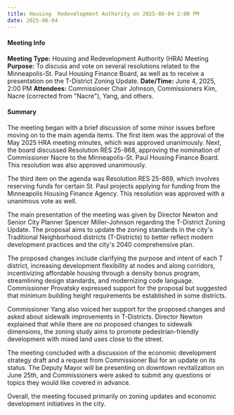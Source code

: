 ```yaml
---
title: Housing  Redevelopment Authority on 2025-06-04 2:00 PM
date: 2025-06-04
---
```

#### Meeting Info
**Meeting Type:** Housing and Redevelopment Authority (HRA) Meeting
**Purpose:** To discuss and vote on several resolutions related to the Minneapolis-St. Paul Housing Finance Board, as well as to receive a presentation on the T-District Zoning Update.
**Date/Time:** June 4, 2025, 2:00 PM
**Attendees:** Commissioner Chair Johnson, Commissioners Kim, Nacre (corrected from "Nacre"), Yang, and others.

#### Summary

The meeting began with a brief discussion of some minor issues before moving on to the main agenda items. The first item was the approval of the May 2025 HRA meeting minutes, which was approved unanimously. Next, the board discussed Resolution RES 25-868, approving the nomination of Commissioner Nacre to the Minneapolis-St. Paul Housing Finance Board. This resolution was also approved unanimously.

The third item on the agenda was Resolution RES 25-869, which involves reserving funds for certain St. Paul projects applying for funding from the Minneapolis Housing Finance Agency. This resolution was approved with a unanimous vote as well.

The main presentation of the meeting was given by Director Newton and Senior City Planner Spencer Miller-Johnson regarding the T-District Zoning Update. The proposal aims to update the zoning standards in the city's Traditional Neighborhood districts (T-Districts) to better reflect modern development practices and the city's 2040 comprehensive plan.

The proposed changes include clarifying the purpose and intent of each T district, increasing development flexibility at nodes and along corridors, incentivizing affordable housing through a density bonus program, streamlining design standards, and modernizing code language. Commissioner Provatsky expressed support for the proposal but suggested that minimum building height requirements be established in some districts.

Commissioner Yang also voiced her support for the proposed changes and asked about sidewalk improvements in T-Districts. Director Newton explained that while there are no proposed changes to sidewalk dimensions, the zoning study aims to promote pedestrian-friendly development with mixed land uses close to the street.

The meeting concluded with a discussion of the economic development strategy draft and a request from Commissioner Bui for an update on its status. The Deputy Mayor will be presenting on downtown revitalization on June 25th, and Commissioners were asked to submit any questions or topics they would like covered in advance.

Overall, the meeting focused primarily on zoning updates and economic development initiatives in the city.

